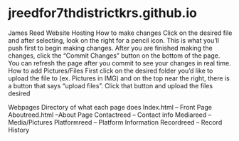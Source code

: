 # jreedfor7thdistrictkrs.github.io
James Reed Website Hosting
How to make changes
Click on the desired file and after selecting, look on the right for a pencil icon. This is what you’ll push first to begin making changes. After you are finished making the changes, click the “Commit Changes” button on the bottom of the page. You can refresh the page after you commit to see your changes in real time. 
How to add Pictures/Files
First click on the desired folder you’d like to upload the file to (ex. Pictures in IMG) and on the top near the right, there is a button that says “upload files”. Click that button and upload the files desired

Webpages
Directory of what each page does
Index.html – Front Page
Aboutreed.html –About Page
Contactreed – Contact info
Mediareed – Media/Pictures
Platformreed – Platform Information
Recordreed – Record History
 
